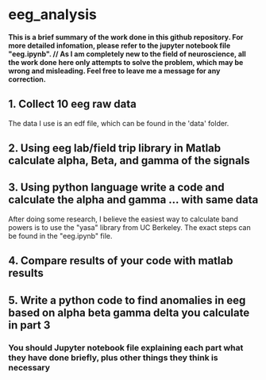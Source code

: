 # eeg_analysis

#### This is a brief summary of the work done in this github repository. For more detailed infomation, please refer to the jupyter notebook file "eeg.ipynb". // As I am completely new to the field of neuroscience, all the work done here only attempts to solve the problem, which may be wrong and misleading. Feel free to leave me a message for any correction. 

## 1. Collect 10 eeg raw data
The data I use is an edf file, which can be found in the 'data' folder. 

## 2. Using eeg lab/field trip library in Matlab calculate alpha, Beta, and gamma of the signals 


## 3. Using python language write a code and calculate the alpha and gamma … with same data
After doing some research, I believe the easiest way to calculate band powers is to use the "yasa" library from UC Berkeley. The exact steps can be found in the "eeg.ipynb" file.

## 4. Compare results of your code with matlab results 


## 5. Write a python code to find anomalies in eeg based on alpha beta gamma delta you calculate in part 3


### You should Jupyter notebook file explaining each part what they have done briefly, plus other things they think is necessary
